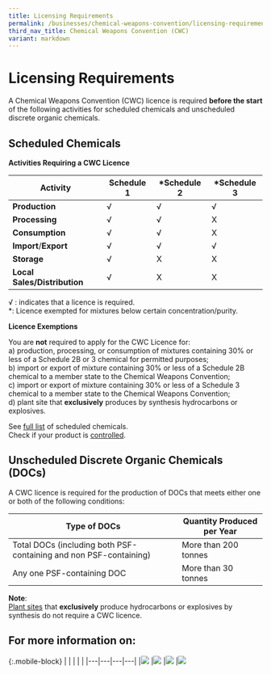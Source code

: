 ```yaml
---
title: Licensing Requirements
permalink: /businesses/chemical-weapons-convention/licensing-requirements/
third_nav_title: Chemical Weapons Convention (CWC)
variant: markdown
---
```

# Licensing Requirements

A Chemical Weapons Convention (CWC) licence is required  **before the start** of the following activities for scheduled chemicals and unscheduled discrete organic chemicals.

## Scheduled Chemicals

**Activities Requiring a CWC Licence**

| Activity | Schedule 1 | *Schedule 2 | *Schedule 3 |
|--|--|--|--|
| **Production** | √ | √ | √ |
| **Processing** | √ | √ | X |
| **Consumption** | √ | √ | X |
| **Import**/**Export** | √ | √ | √ |
| **Storage** | √ | X | X |
| **Local Sales/Distribution** | √ | X | X |

√ : indicates that a licence is required.  
*: Licence exempted for mixtures below certain concentration/purity.

**Licence Exemptions**

You are  **not**  required to apply for the CWC Licence for:  
a) production, processing, or consumption of mixtures containing 30% or less of a Schedule 2B or 3 chemical for permitted purposes;  
b) import or export of mixture containing 30% or less of a Schedule 2B chemical to a member state to the Chemical Weapons Convention;  
c) import or export of mixture containing 30% or less of a Schedule 3 chemical to a member state to the Chemical Weapons Convention;  
d) plant site that  **exclusively**  produces by synthesis hydrocarbons or explosives.

See  [full list](/files/businesses/guidetonacwclicence_2025.pdf) of scheduled chemicals.  
Check if your product is  [controlled](/businesses/chemical-weapons-convention/controlled-chemicals).


## Unscheduled Discrete Organic Chemicals (DOCs)

A CWC licence is required for the production of DOCs that meets either one or both of the following conditions:

| Type of DOCs | Quantity Produced per Year |
|--|--|
| Total DOCs (including both PSF-containing and non PSF-containing) | More than 200 tonnes |
| Any one PSF-containing DOC |  More than 30 tonnes|

**Note**:  
[Plant sites](/businesses/chemical-weapons-convention/glossary) that **exclusively** produce hydrocarbons or explosives by synthesis do not require a CWC licence.

## For more information on:

{:.mobile-block}
|   |   |   |   |
|---|---|---|---|
|[![](/images/cwc/lr1.jpg)](/businesses/chemical-weapons-convention/licensing-requirements/definition-of-activity)  |[![](/images/cwc/lr2.jpg)](/businesses/chemical-weapons-convention/licensing-requirements/licence-tc) |[![](/images/cwc/lr3.jpg)](/businesses/chemical-weapons-convention/licensing-requirements/application-for-a-licence)  |[![](/images/cwc/lr4.jpg)](/businesses/chemical-weapons-convention/licensing-requirements/amendment-to-existing-licence)
